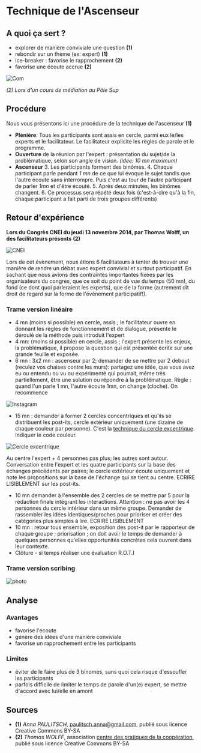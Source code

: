 # Technique de l'Ascenseur 

## A quoi ça sert ? 
* explorer de manière conviviale une question **(1)**
* rebondir sur un thème (ex: expert) **(1)**
* ice-breaker : favorise le rapprochement **(2)**
* favorise une écoute accrue **(2)**

![Com](http://photos-e.ak.instagram.com/hphotos-ak-xpf1/10802711_402298783260556_765599718_n.jpg) 

*(2) Lors d'un cours de médiation au Pôle Sup*

## Procédure 

Nous vous présentons ici une procédure de la technique de l'ascenseur **(1)**

* **Plénière**: Tous les participants sont assis en cercle, parmi eux le/les experts et le facilitateur. Le facilitateur explicite les règles de parole et le programme. 
*  **Ouverture** de la réunion par l'expert : présentation du sujet/de la problématique, selon son angle de vision. *(idée: 10 mn maximum)*
* **Ascenseur**
  3.  Les participants forment des binômes. 
  4. Chaque participant parle pendant *1 mn* de ce que lui évoque le sujet tandis que l'autre écoute sans interrompre. Puis c'est au tour de l'autre participant de parler *1mn* et d'être écouté. 
  5. Après deux minutes, les binômes changent.
  6. Ce processus sera répété deux fois (c'est-à-dire qu'à la fin, chaque participant a fait parti de trois groupes différents)

## Retour d'expérience

**Lors du Congrès CNEI du jeudi 13 novembre 2014, par Thomas Wolff, un des facilitateurs présents** **(2)**

![CNEI](http://media4.finances.woopic.com/8/f/520x250/fd/1/p/latribune-actu-articles%7Cb26%7Ccae%7Cb362abe012d5403b678f0c98af/congres-du-cnei-410757.jpg)

Lors de cet évènement, nous étions 6 facilitateurs à tenter de trouver une manière de rendre un débat avec expert convivial et surtout participatif. En sachant que nous avions des contraintes importantes fixées par les organisateurs du congrès, que ce soit du point de vue du temps (50 mn), du fond (ce dont quoi parleraient les experts), que de la forme (autrement dit droit de regard sur la forme de l'évènement participatif!). 

### Trame version linéaire 

* 4 mn (moins si possible) en cercle, assis ; le facilitateur ouvre en donnant les règles de fonctionnement et de dialogue, présente le déroulé de la méthode puis introduit l'expert
* 4 mn: (moins si possible) en cercle, assis ; l'expert présente les enjeux, la problématique, il propose la question qui est présentée écrite sur une grande feuille et exposée.
* 6 mn : 3x2 mn : ascenseur par 2; demander de se mettre par 2 debout (reculez vos chaises contre les murs): partagez une idée, que vous avez eu ou entendu ou vu ou expérimenté qui pourrait, même très partiellement, être une solution ou répondre à la problématique. Règle : quand l'un parle 1 mn, l'autre écoute 1mn, on change (cloche). On recommence

![Instagram](http://photos-d.ak.instagram.com/hphotos-ak-xpf1/1391419_539301739538147_2057480812_n.jpg)

* 15 mn : demander à former 2 cercles concentriques et qu'ils se distribuent les post-its, cercle extérieur uniquement (une dizaine de chaque couleur par personne). C'est la [technique du cercle excentrique](http://www.multibao.org/fiche/cercle_excentrique). Indiquer le code couleur.

![Cercle excentrique](http://photos-b.ak.instagram.com/hphotos-ak-xap1/10785075_874013432638417_271549504_n.jpg)

Au centre l'expert + 4 personnes pas plus; les autres sont autour. Conversation entre l'expert et les quatre participants sur la base des échanges précédents par paires; le cercle extérieur écoute uniquement et note les propositions sur la base de l'échange qui se tient au centre. ECRIRE LISIBLEMENT sur les post-its.

* 10 mn demander à l'ensemble des 2 cercles de se mettre par 5 pour la rédaction finale intégrant les interactions. Attention : ne pas avoir les 4 personnes du cercle intérieur dans un même groupe. Demander de rassembler les idées identiques/proches pour prioriser et créer des catégories plus simples à lire. ECRIRE LISIBLEMENT
* 10 mn : retour tous ensemble, exposition des post-it par le rapporteur de chaque groupe ; priorisation ; on doit avoir le temps de demander à quelques personnes qu'elles opportunités concrètes cela ouvrent dans leur contexte.
* Clôture - si temps réaliser une évaluation R.O.T.I 

### Trame version scribing 

![photo](http://photos-f.ak.instagram.com/hphotos-ak-xfa1/10747870_1559292134307861_58793381_n.jpg)


## Analyse 

### Avantages
* favorise l'écoute 
* génère des idées d'une manière conviviale
* favorise un rapprochement entre les participants  

### Limites

* éviter de le faire plus de 3 bînomes, sans quoi cela risque d'essoufler les participants
* parfois difficile de limiter le temps de parole d'un(e) expert, se mettre d'accord avec lui/elle en amont

## Sources

* **(1)** *Anna PAULITSCH*, paulitsch.anna@gmail.com, publié sous licence Creative Commons BY-SA
* **(2)** *Thomas WOLFF*, association [centre des pratiques de la coopération](http://cpcoop.fr), publié sous licence Creative Commons BY-SA
